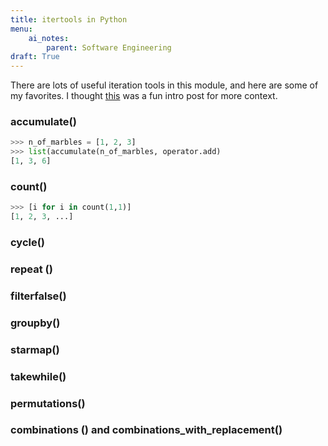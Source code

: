 ```yaml
---
title: itertools in Python
menu:
    ai_notes:
        parent: Software Engineering
draft: True
---
```


There are lots of useful iteration tools in this module, and here are
some of my favorites. I thought
[this](http://jmduke.com/posts/a-gentle-introduction-to-itertools/) was a fun intro post for more
context.

### accumulate()

```python
>>> n_of_marbles = [1, 2, 3]
>>> list(accumulate(n_of_marbles, operator.add)
[1, 3, 6]
```

### count()

```python
>>> [i for i in count(1,1)]
[1, 2, 3, ...]

```

### cycle()

### repeat ()

### filterfalse()

### groupby()

### starmap()

### takewhile()

### permutations()

### combinations () and combinations_with_replacement()




